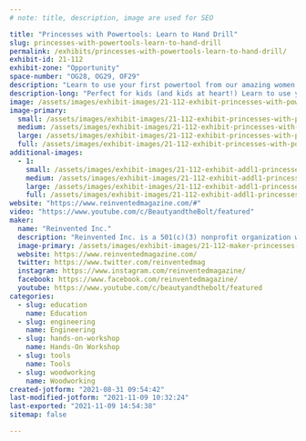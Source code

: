 ```yaml
---
# note: title, description, image are used for SEO

title: "Princesses with Powertools: Learn to Hand Drill"
slug: princesses-with-powertools-learn-to-hand-drill
permalink: /exhibits/princesses-with-powertools-learn-to-hand-drill/
exhibit-id: 21-112
exhibit-zone: "Opportunity"
space-number: "OG28, OG29, OF29"
description: "Learn to use your first powertool from our amazing women engineers dressed as princesses!"
description-long: "Perfect for kids (and kids at heart!) Learn to use your first powertool form our amazing women engineers dressed as princesses, and find out why #brilliantisbeautiful! You&#039;ll leave with a take-away souvenir constellation projct you made yourself!"
image: /assets/images/exhibit-images/21-112-exhibit-princesses-with-powertools-learn-to-hand-drill-make-cover-photo1-large.png
image-primary: 
  small: /assets/images/exhibit-images/21-112-exhibit-princesses-with-powertools-learn-to-hand-drill-make-cover-photo1-small.png
  medium: /assets/images/exhibit-images/21-112-exhibit-princesses-with-powertools-learn-to-hand-drill-make-cover-photo1-medium.png
  large: /assets/images/exhibit-images/21-112-exhibit-princesses-with-powertools-learn-to-hand-drill-make-cover-photo1-large.png
  full: /assets/images/exhibit-images/21-112-exhibit-princesses-with-powertools-learn-to-hand-drill-make-cover-photo1-full.png
additional-images: 
  - 1:
    small: /assets/images/exhibit-images/21-112-exhibit-addl1-princesses-with-powertools-learn-to-hand-drill-img-4926-small.jpg
    medium: /assets/images/exhibit-images/21-112-exhibit-addl1-princesses-with-powertools-learn-to-hand-drill-img-4926-medium.jpg
    large: /assets/images/exhibit-images/21-112-exhibit-addl1-princesses-with-powertools-learn-to-hand-drill-img-4926-large.jpg
    full: /assets/images/exhibit-images/21-112-exhibit-addl1-princesses-with-powertools-learn-to-hand-drill-img-4926-full.jpg
website: "https://www.reinventedmagazine.com/#"
video: "https://www.youtube.com/c/BeautyandtheBolt/featured"
maker: 
  name: "Reinvented Inc."
  description: "Reinvented Inc. is a 501(c)(3) nonprofit organization whose mission is to reinvent the general perception of women in STEM fields while inspiring interest in STEM for young women worldwide. We aspire to break barriers and aid the movement to get more girls involved in STEM, first through the creation of our print magazine (Reinvented Magazine), and now through our new in-person program, Princesses with Power Tools."
  image-primary: /assets/images/exhibit-images/21-112-maker-princesses-with-powertools-learn-to-hand-drill-snip-medium.PNG
  website: https://www.reinventedmagazine.com/
  twitter: https://www.twitter.com/reinventedmag
  instagram: https://www.instagram.com/reinventedmagazine/
  facebook: https://www.facebook.com/reinventedmagazine/
  youtube: https://www.youtube.com/c/beautyandthebolt/featured
categories: 
  - slug: education
    name: Education
  - slug: engineering
    name: Engineering
  - slug: hands-on-workshop
    name: Hands-On Workshop
  - slug: tools
    name: Tools
  - slug: woodworking
    name: Woodworking
created-jotform: "2021-08-31 09:54:42"
last-modified-jotform: "2021-11-09 10:32:24"
last-exported: "2021-11-09 14:54:38"
sitemap: false

---
```

